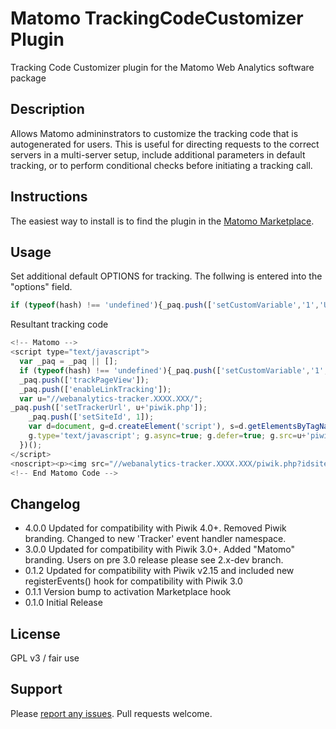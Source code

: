 # Matomo TrackingCodeCustomizer Plugin
Tracking Code Customizer plugin for the Matomo Web Analytics software package

## Description
Allows Matomo admininstrators to customize the tracking code that is autogenerated for users. This is useful for directing requests to the correct servers in a multi-server setup, include additional parameters in default tracking, or to perform conditional checks before initiating a tracking call. 

## Instructions
The easiest way to install is to find the plugin in the [Matomo Marketplace](https://plugins.matomo.org/).

## Usage

Set additional default OPTIONS for tracking. The follwing is entered into the "options" field.

```javascript
if (typeof(hash) !== 'undefined'){_paq.push(['setCustomVariable','1','U',hash,'visit']); _paq.push(['setUserId',hash]);};
```
Resultant tracking code
```javascript
<!-- Matomo -->
<script type="text/javascript">
  var _paq = _paq || [];
  if (typeof(hash) !== 'undefined'){_paq.push(['setCustomVariable','1','U',hash,'visit']); _paq.push(['setUserId',hash]);};
  _paq.push(['trackPageView']);
  _paq.push(['enableLinkTracking']);
  var u="//webanalytics-tracker.XXXX.XXX/";
_paq.push(['setTrackerUrl', u+'piwik.php']);
    _paq.push(['setSiteId', 1]);
    var d=document, g=d.createElement('script'), s=d.getElementsByTagName('script')[0];
    g.type='text/javascript'; g.async=true; g.defer=true; g.src=u+'piwik.js'; s.parentNode.insertBefore(g,s);
  })();
</script>
<noscript><p><img src="//webanalytics-tracker.XXXX.XXX/piwik.php?idsite=1" style="border:0;" alt="" /></p></noscript>
<!-- End Matomo Code -->
```

## Changelog
- 4.0.0 Updated for compatibility with Piwik 4.0+. Removed Piwik branding. Changed to new 'Tracker' event handler namespace.
- 3.0.0 Updated for compatibility with Piwik 3.0+. Added "Matomo" branding. Users on pre 3.0 release please see 2.x-dev branch.
- 0.1.2 Updated for compatibility with Piwik v2.15 and included new registerEvents() hook for compatibility with Piwik 3.0
- 0.1.1 Version bump to activation Marketplace hook
- 0.1.0 Initial Release

## License
GPL v3 / fair use

## Support
Please [report any issues](https://github.com/jbrule/piwikplugin-TrackingCodeCustomizer/issues). Pull requests welcome.
